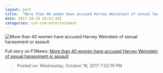 ```yaml
---
layout: post
title:  "More than 40 women have accused Harvey Weinstein of sexual harassment or assault"
date: 2017-10-18 19:52:19Z
categories: cnn-com-entertainment
---
```


![More than 40 women have accused Harvey Weinstein of sexual harassment or assault](http://i2.cdn.turner.com/money/dam/assets/171018135219-weinstein-accusers-21-780x439.jpg)




Full story on F3News: [More than 40 women have accused Harvey Weinstein of sexual harassment or assault](http://www.f3nws.com/n/bVpejG)

> Posted on: Wednesday, October 18, 2017 7:52:19 PM
